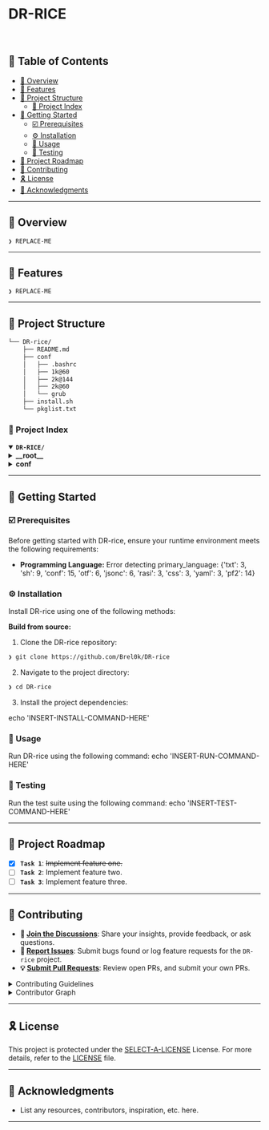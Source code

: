 <div align="left" style="position: relative;">
<h1>DR-RICE</h1>
<p align="left"><!-- default option, no dependency badges. -->
</p>
<p align="left">
	<!-- default option, no dependency badges. -->
</p>
</div>
<br clear="right">

## 🔗 Table of Contents

- [📍 Overview](#-overview)
- [👾 Features](#-features)
- [📁 Project Structure](#-project-structure)
  - [📂 Project Index](#-project-index)
- [🚀 Getting Started](#-getting-started)
  - [☑️ Prerequisites](#-prerequisites)
  - [⚙️ Installation](#-installation)
  - [🤖 Usage](#🤖-usage)
  - [🧪 Testing](#🧪-testing)
- [📌 Project Roadmap](#-project-roadmap)
- [🔰 Contributing](#-contributing)
- [🎗 License](#-license)
- [🙌 Acknowledgments](#-acknowledgments)

---

## 📍 Overview

<code>❯ REPLACE-ME</code>

---

## 👾 Features

<code>❯ REPLACE-ME</code>

---

## 📁 Project Structure

```sh
└── DR-rice/
    ├── README.md
    ├── conf
    │   ├── .bashrc
    │   ├── 1k@60
    │   ├── 2k@144
    │   ├── 2k@60
    │   └── grub
    ├── install.sh
    └── pkglist.txt
```


### 📂 Project Index
<details open>
	<summary><b><code>DR-RICE/</code></b></summary>
	<details> <!-- __root__ Submodule -->
		<summary><b>__root__</b></summary>
		<blockquote>
			<table>
			<tr>
				<td><b><a href='https://github.com/Brel0k/DR-rice/blob/master/pkglist.txt'>pkglist.txt</a></b></td>
				<td><code>❯ REPLACE-ME</code></td>
			</tr>
			<tr>
				<td><b><a href='https://github.com/Brel0k/DR-rice/blob/master/install.sh'>install.sh</a></b></td>
				<td><code>❯ REPLACE-ME</code></td>
			</tr>
			</table>
		</blockquote>
	</details>
	<details> <!-- conf Submodule -->
		<summary><b>conf</b></summary>
		<blockquote>
			<table>
			<tr>
				<td><b><a href='https://github.com/Brel0k/DR-rice/blob/master/conf/.bashrc'>.bashrc</a></b></td>
				<td><code>❯ REPLACE-ME</code></td>
			</tr>
			</table>
			<details>
				<summary><b>2k@60</b></summary>
				<blockquote>
					<details>
						<summary><b>hypr</b></summary>
						<blockquote>
							<table>
							<tr>
								<td><b><a href='https://github.com/Brel0k/DR-rice/blob/master/conf/2k@60/hypr/hypridle.conf'>hypridle.conf</a></b></td>
								<td><code>❯ REPLACE-ME</code></td>
							</tr>
							<tr>
								<td><b><a href='https://github.com/Brel0k/DR-rice/blob/master/conf/2k@60/hypr/hyprlock.conf'>hyprlock.conf</a></b></td>
								<td><code>❯ REPLACE-ME</code></td>
							</tr>
							<tr>
								<td><b><a href='https://github.com/Brel0k/DR-rice/blob/master/conf/2k@60/hypr/hyprland.conf'>hyprland.conf</a></b></td>
								<td><code>❯ REPLACE-ME</code></td>
							</tr>
							<tr>
								<td><b><a href='https://github.com/Brel0k/DR-rice/blob/master/conf/2k@60/hypr/hyprpaper.conf'>hyprpaper.conf</a></b></td>
								<td><code>❯ REPLACE-ME</code></td>
							</tr>
							</table>
							<details>
								<summary><b>Scripts</b></summary>
								<blockquote>
									<table>
									<tr>
										<td><b><a href='https://github.com/Brel0k/DR-rice/blob/master/conf/2k@60/hypr/Scripts/songdetail.sh'>songdetail.sh</a></b></td>
										<td><code>❯ REPLACE-ME</code></td>
									</tr>
									<tr>
										<td><b><a href='https://github.com/Brel0k/DR-rice/blob/master/conf/2k@60/hypr/Scripts/screenshot.sh'>screenshot.sh</a></b></td>
										<td><code>❯ REPLACE-ME</code></td>
									</tr>
									</table>
								</blockquote>
							</details>
							<details>
								<summary><b>Fonts</b></summary>
								<blockquote>
									<details>
										<summary><b>SF Pro Display</b></summary>
										<blockquote>
											<table>
											<tr>
												<td><b><a href='https://github.com/Brel0k/DR-rice/blob/master/conf/2k@60/hypr/Fonts/SF Pro Display/SF Pro Display Bold.otf'>SF Pro Display Bold.otf</a></b></td>
												<td><code>❯ REPLACE-ME</code></td>
											</tr>
											<tr>
												<td><b><a href='https://github.com/Brel0k/DR-rice/blob/master/conf/2k@60/hypr/Fonts/SF Pro Display/SF Pro Display Regular.otf'>SF Pro Display Regular.otf</a></b></td>
												<td><code>❯ REPLACE-ME</code></td>
											</tr>
											</table>
										</blockquote>
									</details>
								</blockquote>
							</details>
						</blockquote>
					</details>
					<details>
						<summary><b>fastfetch</b></summary>
						<blockquote>
							<table>
							<tr>
								<td><b><a href='https://github.com/Brel0k/DR-rice/blob/master/conf/2k@60/fastfetch/config.jsonc'>config.jsonc</a></b></td>
								<td><code>❯ REPLACE-ME</code></td>
							</tr>
							</table>
						</blockquote>
					</details>
					<details>
						<summary><b>rofi</b></summary>
						<blockquote>
							<table>
							<tr>
								<td><b><a href='https://github.com/Brel0k/DR-rice/blob/master/conf/2k@60/rofi/config.rasi'>config.rasi</a></b></td>
								<td><code>❯ REPLACE-ME</code></td>
							</tr>
							</table>
						</blockquote>
					</details>
					<details>
						<summary><b>waybar</b></summary>
						<blockquote>
							<table>
							<tr>
								<td><b><a href='https://github.com/Brel0k/DR-rice/blob/master/conf/2k@60/waybar/style.css'>style.css</a></b></td>
								<td><code>❯ REPLACE-ME</code></td>
							</tr>
							<tr>
								<td><b><a href='https://github.com/Brel0k/DR-rice/blob/master/conf/2k@60/waybar/config.jsonc'>config.jsonc</a></b></td>
								<td><code>❯ REPLACE-ME</code></td>
							</tr>
							<tr>
								<td><b><a href='https://github.com/Brel0k/DR-rice/blob/master/conf/2k@60/waybar/.catppuccin.yaml'>.catppuccin.yaml</a></b></td>
								<td><code>❯ REPLACE-ME</code></td>
							</tr>
							</table>
						</blockquote>
					</details>
					<details>
						<summary><b>kitty</b></summary>
						<blockquote>
							<table>
							<tr>
								<td><b><a href='https://github.com/Brel0k/DR-rice/blob/master/conf/2k@60/kitty/kitty.conf'>kitty.conf</a></b></td>
								<td><code>❯ REPLACE-ME</code></td>
							</tr>
							</table>
						</blockquote>
					</details>
				</blockquote>
			</details>
			<details>
				<summary><b>1k@60</b></summary>
				<blockquote>
					<details>
						<summary><b>hypr</b></summary>
						<blockquote>
							<table>
							<tr>
								<td><b><a href='https://github.com/Brel0k/DR-rice/blob/master/conf/1k@60/hypr/hypridle.conf'>hypridle.conf</a></b></td>
								<td><code>❯ REPLACE-ME</code></td>
							</tr>
							<tr>
								<td><b><a href='https://github.com/Brel0k/DR-rice/blob/master/conf/1k@60/hypr/hyprlock.conf'>hyprlock.conf</a></b></td>
								<td><code>❯ REPLACE-ME</code></td>
							</tr>
							<tr>
								<td><b><a href='https://github.com/Brel0k/DR-rice/blob/master/conf/1k@60/hypr/hyprland.conf'>hyprland.conf</a></b></td>
								<td><code>❯ REPLACE-ME</code></td>
							</tr>
							<tr>
								<td><b><a href='https://github.com/Brel0k/DR-rice/blob/master/conf/1k@60/hypr/hyprpaper.conf'>hyprpaper.conf</a></b></td>
								<td><code>❯ REPLACE-ME</code></td>
							</tr>
							</table>
							<details>
								<summary><b>Scripts</b></summary>
								<blockquote>
									<table>
									<tr>
										<td><b><a href='https://github.com/Brel0k/DR-rice/blob/master/conf/1k@60/hypr/Scripts/songdetail.sh'>songdetail.sh</a></b></td>
										<td><code>❯ REPLACE-ME</code></td>
									</tr>
									<tr>
										<td><b><a href='https://github.com/Brel0k/DR-rice/blob/master/conf/1k@60/hypr/Scripts/screenshot.sh'>screenshot.sh</a></b></td>
										<td><code>❯ REPLACE-ME</code></td>
									</tr>
									</table>
								</blockquote>
							</details>
							<details>
								<summary><b>Fonts</b></summary>
								<blockquote>
									<details>
										<summary><b>SF Pro Display</b></summary>
										<blockquote>
											<table>
											<tr>
												<td><b><a href='https://github.com/Brel0k/DR-rice/blob/master/conf/1k@60/hypr/Fonts/SF Pro Display/SF Pro Display Bold.otf'>SF Pro Display Bold.otf</a></b></td>
												<td><code>❯ REPLACE-ME</code></td>
											</tr>
											<tr>
												<td><b><a href='https://github.com/Brel0k/DR-rice/blob/master/conf/1k@60/hypr/Fonts/SF Pro Display/SF Pro Display Regular.otf'>SF Pro Display Regular.otf</a></b></td>
												<td><code>❯ REPLACE-ME</code></td>
											</tr>
											</table>
										</blockquote>
									</details>
								</blockquote>
							</details>
						</blockquote>
					</details>
					<details>
						<summary><b>fastfetch</b></summary>
						<blockquote>
							<table>
							<tr>
								<td><b><a href='https://github.com/Brel0k/DR-rice/blob/master/conf/1k@60/fastfetch/config.jsonc'>config.jsonc</a></b></td>
								<td><code>❯ REPLACE-ME</code></td>
							</tr>
							</table>
						</blockquote>
					</details>
					<details>
						<summary><b>rofi</b></summary>
						<blockquote>
							<table>
							<tr>
								<td><b><a href='https://github.com/Brel0k/DR-rice/blob/master/conf/1k@60/rofi/config.rasi'>config.rasi</a></b></td>
								<td><code>❯ REPLACE-ME</code></td>
							</tr>
							</table>
						</blockquote>
					</details>
					<details>
						<summary><b>waybar</b></summary>
						<blockquote>
							<table>
							<tr>
								<td><b><a href='https://github.com/Brel0k/DR-rice/blob/master/conf/1k@60/waybar/style.css'>style.css</a></b></td>
								<td><code>❯ REPLACE-ME</code></td>
							</tr>
							<tr>
								<td><b><a href='https://github.com/Brel0k/DR-rice/blob/master/conf/1k@60/waybar/config.jsonc'>config.jsonc</a></b></td>
								<td><code>❯ REPLACE-ME</code></td>
							</tr>
							<tr>
								<td><b><a href='https://github.com/Brel0k/DR-rice/blob/master/conf/1k@60/waybar/.catppuccin.yaml'>.catppuccin.yaml</a></b></td>
								<td><code>❯ REPLACE-ME</code></td>
							</tr>
							</table>
						</blockquote>
					</details>
					<details>
						<summary><b>kitty</b></summary>
						<blockquote>
							<table>
							<tr>
								<td><b><a href='https://github.com/Brel0k/DR-rice/blob/master/conf/1k@60/kitty/kitty.conf'>kitty.conf</a></b></td>
								<td><code>❯ REPLACE-ME</code></td>
							</tr>
							</table>
						</blockquote>
					</details>
				</blockquote>
			</details>
			<details>
				<summary><b>grub</b></summary>
				<blockquote>
					<details>
						<summary><b>1k</b></summary>
						<blockquote>
							<table>
							<tr>
								<td><b><a href='https://github.com/Brel0k/DR-rice/blob/master/conf/grub/1k/install.sh'>install.sh</a></b></td>
								<td><code>❯ REPLACE-ME</code></td>
							</tr>
							</table>
							<details>
								<summary><b>Matrices-circle-window</b></summary>
								<blockquote>
									<table>
									<tr>
										<td><b><a href='https://github.com/Brel0k/DR-rice/blob/master/conf/grub/1k/Matrices-circle-window/terminus-16.pf2'>terminus-16.pf2</a></b></td>
										<td><code>❯ REPLACE-ME</code></td>
									</tr>
									<tr>
										<td><b><a href='https://github.com/Brel0k/DR-rice/blob/master/conf/grub/1k/Matrices-circle-window/unifont-24.pf2'>unifont-24.pf2</a></b></td>
										<td><code>❯ REPLACE-ME</code></td>
									</tr>
									<tr>
										<td><b><a href='https://github.com/Brel0k/DR-rice/blob/master/conf/grub/1k/Matrices-circle-window/unifont-16.pf2'>unifont-16.pf2</a></b></td>
										<td><code>❯ REPLACE-ME</code></td>
									</tr>
									<tr>
										<td><b><a href='https://github.com/Brel0k/DR-rice/blob/master/conf/grub/1k/Matrices-circle-window/terminus-12.pf2'>terminus-12.pf2</a></b></td>
										<td><code>❯ REPLACE-ME</code></td>
									</tr>
									<tr>
										<td><b><a href='https://github.com/Brel0k/DR-rice/blob/master/conf/grub/1k/Matrices-circle-window/terminus-14.pf2'>terminus-14.pf2</a></b></td>
										<td><code>❯ REPLACE-ME</code></td>
									</tr>
									<tr>
										<td><b><a href='https://github.com/Brel0k/DR-rice/blob/master/conf/grub/1k/Matrices-circle-window/terminus-18.pf2'>terminus-18.pf2</a></b></td>
										<td><code>❯ REPLACE-ME</code></td>
									</tr>
									<tr>
										<td><b><a href='https://github.com/Brel0k/DR-rice/blob/master/conf/grub/1k/Matrices-circle-window/unifont-32.pf2'>unifont-32.pf2</a></b></td>
										<td><code>❯ REPLACE-ME</code></td>
									</tr>
									<tr>
										<td><b><a href='https://github.com/Brel0k/DR-rice/blob/master/conf/grub/1k/Matrices-circle-window/theme.txt'>theme.txt</a></b></td>
										<td><code>❯ REPLACE-ME</code></td>
									</tr>
									</table>
								</blockquote>
							</details>
						</blockquote>
					</details>
					<details>
						<summary><b>2k</b></summary>
						<blockquote>
							<table>
							<tr>
								<td><b><a href='https://github.com/Brel0k/DR-rice/blob/master/conf/grub/2k/install.sh'>install.sh</a></b></td>
								<td><code>❯ REPLACE-ME</code></td>
							</tr>
							</table>
							<details>
								<summary><b>Matrices-circle-window</b></summary>
								<blockquote>
									<table>
									<tr>
										<td><b><a href='https://github.com/Brel0k/DR-rice/blob/master/conf/grub/2k/Matrices-circle-window/terminus-16.pf2'>terminus-16.pf2</a></b></td>
										<td><code>❯ REPLACE-ME</code></td>
									</tr>
									<tr>
										<td><b><a href='https://github.com/Brel0k/DR-rice/blob/master/conf/grub/2k/Matrices-circle-window/unifont-24.pf2'>unifont-24.pf2</a></b></td>
										<td><code>❯ REPLACE-ME</code></td>
									</tr>
									<tr>
										<td><b><a href='https://github.com/Brel0k/DR-rice/blob/master/conf/grub/2k/Matrices-circle-window/unifont-16.pf2'>unifont-16.pf2</a></b></td>
										<td><code>❯ REPLACE-ME</code></td>
									</tr>
									<tr>
										<td><b><a href='https://github.com/Brel0k/DR-rice/blob/master/conf/grub/2k/Matrices-circle-window/terminus-12.pf2'>terminus-12.pf2</a></b></td>
										<td><code>❯ REPLACE-ME</code></td>
									</tr>
									<tr>
										<td><b><a href='https://github.com/Brel0k/DR-rice/blob/master/conf/grub/2k/Matrices-circle-window/terminus-14.pf2'>terminus-14.pf2</a></b></td>
										<td><code>❯ REPLACE-ME</code></td>
									</tr>
									<tr>
										<td><b><a href='https://github.com/Brel0k/DR-rice/blob/master/conf/grub/2k/Matrices-circle-window/terminus-18.pf2'>terminus-18.pf2</a></b></td>
										<td><code>❯ REPLACE-ME</code></td>
									</tr>
									<tr>
										<td><b><a href='https://github.com/Brel0k/DR-rice/blob/master/conf/grub/2k/Matrices-circle-window/unifont-32.pf2'>unifont-32.pf2</a></b></td>
										<td><code>❯ REPLACE-ME</code></td>
									</tr>
									<tr>
										<td><b><a href='https://github.com/Brel0k/DR-rice/blob/master/conf/grub/2k/Matrices-circle-window/theme.txt'>theme.txt</a></b></td>
										<td><code>❯ REPLACE-ME</code></td>
									</tr>
									</table>
								</blockquote>
							</details>
						</blockquote>
					</details>
				</blockquote>
			</details>
			<details>
				<summary><b>2k@144</b></summary>
				<blockquote>
					<details>
						<summary><b>hypr</b></summary>
						<blockquote>
							<table>
							<tr>
								<td><b><a href='https://github.com/Brel0k/DR-rice/blob/master/conf/2k@144/hypr/hypridle.conf'>hypridle.conf</a></b></td>
								<td><code>❯ REPLACE-ME</code></td>
							</tr>
							<tr>
								<td><b><a href='https://github.com/Brel0k/DR-rice/blob/master/conf/2k@144/hypr/hyprlock.conf'>hyprlock.conf</a></b></td>
								<td><code>❯ REPLACE-ME</code></td>
							</tr>
							<tr>
								<td><b><a href='https://github.com/Brel0k/DR-rice/blob/master/conf/2k@144/hypr/hyprland.conf'>hyprland.conf</a></b></td>
								<td><code>❯ REPLACE-ME</code></td>
							</tr>
							<tr>
								<td><b><a href='https://github.com/Brel0k/DR-rice/blob/master/conf/2k@144/hypr/hyprpaper.conf'>hyprpaper.conf</a></b></td>
								<td><code>❯ REPLACE-ME</code></td>
							</tr>
							</table>
							<details>
								<summary><b>Scripts</b></summary>
								<blockquote>
									<table>
									<tr>
										<td><b><a href='https://github.com/Brel0k/DR-rice/blob/master/conf/2k@144/hypr/Scripts/songdetail.sh'>songdetail.sh</a></b></td>
										<td><code>❯ REPLACE-ME</code></td>
									</tr>
									<tr>
										<td><b><a href='https://github.com/Brel0k/DR-rice/blob/master/conf/2k@144/hypr/Scripts/screenshot.sh'>screenshot.sh</a></b></td>
										<td><code>❯ REPLACE-ME</code></td>
									</tr>
									</table>
								</blockquote>
							</details>
							<details>
								<summary><b>Fonts</b></summary>
								<blockquote>
									<details>
										<summary><b>SF Pro Display</b></summary>
										<blockquote>
											<table>
											<tr>
												<td><b><a href='https://github.com/Brel0k/DR-rice/blob/master/conf/2k@144/hypr/Fonts/SF Pro Display/SF Pro Display Bold.otf'>SF Pro Display Bold.otf</a></b></td>
												<td><code>❯ REPLACE-ME</code></td>
											</tr>
											<tr>
												<td><b><a href='https://github.com/Brel0k/DR-rice/blob/master/conf/2k@144/hypr/Fonts/SF Pro Display/SF Pro Display Regular.otf'>SF Pro Display Regular.otf</a></b></td>
												<td><code>❯ REPLACE-ME</code></td>
											</tr>
											</table>
										</blockquote>
									</details>
								</blockquote>
							</details>
						</blockquote>
					</details>
					<details>
						<summary><b>fastfetch</b></summary>
						<blockquote>
							<table>
							<tr>
								<td><b><a href='https://github.com/Brel0k/DR-rice/blob/master/conf/2k@144/fastfetch/config.jsonc'>config.jsonc</a></b></td>
								<td><code>❯ REPLACE-ME</code></td>
							</tr>
							</table>
						</blockquote>
					</details>
					<details>
						<summary><b>rofi</b></summary>
						<blockquote>
							<table>
							<tr>
								<td><b><a href='https://github.com/Brel0k/DR-rice/blob/master/conf/2k@144/rofi/config.rasi'>config.rasi</a></b></td>
								<td><code>❯ REPLACE-ME</code></td>
							</tr>
							</table>
						</blockquote>
					</details>
					<details>
						<summary><b>waybar</b></summary>
						<blockquote>
							<table>
							<tr>
								<td><b><a href='https://github.com/Brel0k/DR-rice/blob/master/conf/2k@144/waybar/style.css'>style.css</a></b></td>
								<td><code>❯ REPLACE-ME</code></td>
							</tr>
							<tr>
								<td><b><a href='https://github.com/Brel0k/DR-rice/blob/master/conf/2k@144/waybar/config.jsonc'>config.jsonc</a></b></td>
								<td><code>❯ REPLACE-ME</code></td>
							</tr>
							<tr>
								<td><b><a href='https://github.com/Brel0k/DR-rice/blob/master/conf/2k@144/waybar/.catppuccin.yaml'>.catppuccin.yaml</a></b></td>
								<td><code>❯ REPLACE-ME</code></td>
							</tr>
							</table>
						</blockquote>
					</details>
					<details>
						<summary><b>kitty</b></summary>
						<blockquote>
							<table>
							<tr>
								<td><b><a href='https://github.com/Brel0k/DR-rice/blob/master/conf/2k@144/kitty/kitty.conf'>kitty.conf</a></b></td>
								<td><code>❯ REPLACE-ME</code></td>
							</tr>
							</table>
						</blockquote>
					</details>
				</blockquote>
			</details>
		</blockquote>
	</details>
</details>

---
## 🚀 Getting Started

### ☑️ Prerequisites

Before getting started with DR-rice, ensure your runtime environment meets the following requirements:

- **Programming Language:** Error detecting primary_language: {'txt': 3, 'sh': 9, 'conf': 15, 'otf': 6, 'jsonc': 6, 'rasi': 3, 'css': 3, 'yaml': 3, 'pf2': 14}


### ⚙️ Installation

Install DR-rice using one of the following methods:

**Build from source:**

1. Clone the DR-rice repository:
```sh
❯ git clone https://github.com/Brel0k/DR-rice
```

2. Navigate to the project directory:
```sh
❯ cd DR-rice
```

3. Install the project dependencies:

echo 'INSERT-INSTALL-COMMAND-HERE'



### 🤖 Usage
Run DR-rice using the following command:
echo 'INSERT-RUN-COMMAND-HERE'

### 🧪 Testing
Run the test suite using the following command:
echo 'INSERT-TEST-COMMAND-HERE'

---
## 📌 Project Roadmap

- [X] **`Task 1`**: <strike>Implement feature one.</strike>
- [ ] **`Task 2`**: Implement feature two.
- [ ] **`Task 3`**: Implement feature three.

---

## 🔰 Contributing

- **💬 [Join the Discussions](https://github.com/Brel0k/DR-rice/discussions)**: Share your insights, provide feedback, or ask questions.
- **🐛 [Report Issues](https://github.com/Brel0k/DR-rice/issues)**: Submit bugs found or log feature requests for the `DR-rice` project.
- **💡 [Submit Pull Requests](https://github.com/Brel0k/DR-rice/blob/main/CONTRIBUTING.md)**: Review open PRs, and submit your own PRs.

<details closed>
<summary>Contributing Guidelines</summary>

1. **Fork the Repository**: Start by forking the project repository to your github account.
2. **Clone Locally**: Clone the forked repository to your local machine using a git client.
   ```sh
   git clone https://github.com/Brel0k/DR-rice
   ```
3. **Create a New Branch**: Always work on a new branch, giving it a descriptive name.
   ```sh
   git checkout -b new-feature-x
   ```
4. **Make Your Changes**: Develop and test your changes locally.
5. **Commit Your Changes**: Commit with a clear message describing your updates.
   ```sh
   git commit -m 'Implemented new feature x.'
   ```
6. **Push to github**: Push the changes to your forked repository.
   ```sh
   git push origin new-feature-x
   ```
7. **Submit a Pull Request**: Create a PR against the original project repository. Clearly describe the changes and their motivations.
8. **Review**: Once your PR is reviewed and approved, it will be merged into the main branch. Congratulations on your contribution!
</details>

<details closed>
<summary>Contributor Graph</summary>
<br>
<p align="left">
   <a href="https://github.com{/Brel0k/DR-rice/}graphs/contributors">
      <img src="https://contrib.rocks/image?repo=Brel0k/DR-rice">
   </a>
</p>
</details>

---

## 🎗 License

This project is protected under the [SELECT-A-LICENSE](https://choosealicense.com/licenses) License. For more details, refer to the [LICENSE](https://choosealicense.com/licenses/) file.

---

## 🙌 Acknowledgments

- List any resources, contributors, inspiration, etc. here.

---
